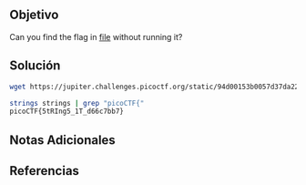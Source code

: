 ## Objetivo
Can you find the flag in [file](https://jupiter.challenges.picoctf.org/static/94d00153b0057d37da225ee79a846c62/strings) without running it?

## Solución
```bash
wget https://jupiter.challenges.picoctf.org/static/94d00153b0057d37da225ee79a846c62/strings

strings strings | grep "picoCTF{"
picoCTF{5tRIng5_1T_d66c7bb7}
```

## Notas Adicionales


## Referencias

